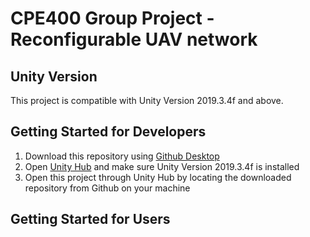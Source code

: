 # CPE400 Group Project - Reconfigurable UAV network

## Unity Version
This project is compatible with Unity Version 2019.3.4f and above. 

## Getting Started for Developers
1) Download this repository using [Github Desktop](https://desktop.github.com/)
2) Open [Unity Hub](https://unity3d.com/get-unity/download) and make sure Unity Version 2019.3.4f is installed
3) Open this project through Unity Hub by locating the downloaded repository from Github on your machine

## Getting Started for Users
